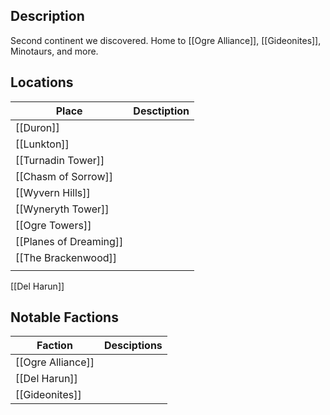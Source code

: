 ## Description
Second continent we discovered. Home to [[Ogre Alliance]], [[Gideonites]], Minotaurs, and more.

## Locations
| Place                  | Desctiption |
| ---------------------- | ----------- |
| [[Duron]]              |             |
| [[Lunkton]]            |             |
| [[Turnadin Tower]]     |             |
| [[Chasm of Sorrow]]    |             |
| [[Wyvern Hills]]       |             |
| [[Wyneryth Tower]]     |             |
| [[Ogre Towers]]        |             |
| [[Planes of Dreaming]] |             |
| [[The Brackenwood]]    |             |
|                        |             |
 [[Del Harun]] 


## Notable Factions
| Faction           | Desciptions |
| ----------------- | ----------- |
| [[Ogre Alliance]] |             |
| [[Del Harun]]     |             |
| [[Gideonites]]    |             |

